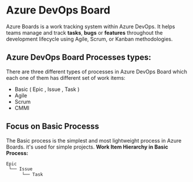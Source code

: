 # Azure DevOps Board
Azure Boards is a work tracking system within Azure DevOps. 
It helps teams manage and track **tasks**, **bugs** or **features** throughout the development lifecycle using Agile, Scrum, or Kanban methodologies.

## Azure DevOps Board Processes types:
There are three different types of processes in Azure DevOps Board which each one of them has different set of work items:
- Basic ( Epic , Issue , Task )
- Agile
- Scrum
- CMMI

## Focus on Basic Processs
The Basic process is the simplest and most lightweight process in Azure Boards. it's used for simple projects.
**Work Item Hierarchy in Basic Process:**
```bash
Epic
 └── Issue
      └── Task

